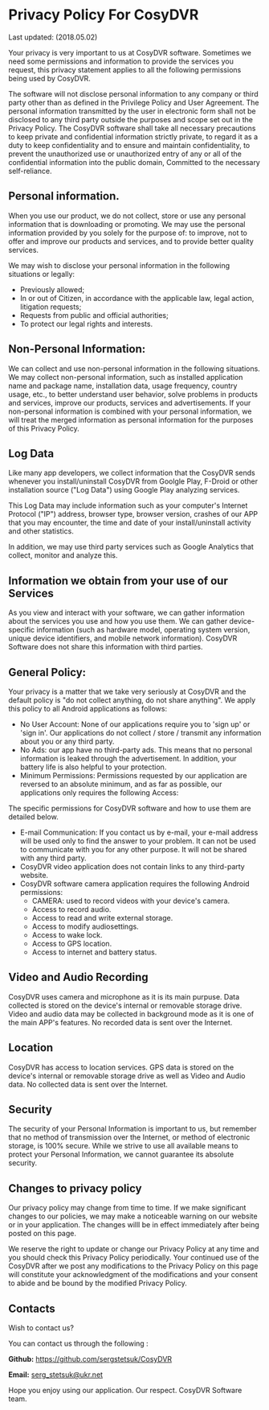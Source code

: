 Privacy Policy For CosyDVR
==========================

Last updated: (2018.05.02)

Your privacy is very important to us at CosyDVR software. Sometimes we need some permissions and information to provide the services you request, this privacy statement applies to all the following permissions being used by CosyDVR.

The software will not disclose personal information to any company or third party other than as defined in the Privilege Policy and User Agreement. The personal information transmitted by the user in electronic form shall not be disclosed to any third party outside the purposes and scope set out in the Privacy Policy. The CosyDVR software shall take all necessary precautions to keep private and confidential information strictly private, to regard it as a duty to keep confidentiality and to ensure and maintain confidentiality, to prevent the unauthorized use or unauthorized entry of any or all of the confidential information into the public domain, Committed to the necessary self-reliance.

Personal information.
---------------------

When you use our product, we do not collect, store or use any personal information that is downloading or promoting. We may use the personal information provided by you solely for the purpose of: to improve, not to offer and improve our products and services, and to provide better quality services.

We may wish to disclose your personal information in the following situations or legally:

 - Previously allowed;
 - In or out of Citizen, in accordance with the applicable law, legal action, litigation requests;
 - Requests from public and official authorities;
 - To protect our legal rights and interests.

Non-Personal Information:
-------------------------

We can collect and use non-personal information in the following situations. We may collect non-personal information, such as installed application name and package name, installation data, usage frequency, country usage, etc., to better understand user behavior, solve problems in products and services, improve our products, services and advertisements. If your non-personal information is combined with your personal information, we will treat the merged information as personal information for the purposes of this Privacy Policy.

Log Data
--------

Like many app developers, we collect information that the CosyDVR sends whenever you install/uninstall CosyDVR from Goolgle Play, F-Droid or other installation source ("Log Data") using Google Play analyzing services.

This Log Data may include information such as your computer's Internet Protocol ("IP") address, browser type, browser version, crashes of our APP that you may encounter, the time and date of your install/uninstall activity and other statistics.

In addition, we may use third party services such as Google Analytics that collect, monitor and analyze this.

Information we obtain from your use of our Services
---------------------------------------------------

As you view and interact with your software, we can gather information about the services you use and how you use them. We can gather device-specific information (such as hardware model, operating system version, unique device identifiers, and mobile network information). CosyDVR Software does not share this information with third parties.

General Policy:
---------------

Your privacy is a matter that we take very seriously at  CosyDVR and the default policy is "do not collect anything, do not share anything". We apply this policy to all Android applications as follows:

  - No User Account: None of our applications require you to 'sign up' or 'sign in'. Our applications do not collect / store / transmit any information about you or any third party.
  - No Ads:  our app have no third-party ads. This means that no personal information is leaked through the advertisement. In addition, your battery life is also helpful to your protection.
  - Minimum Permissions: Permissions requested by our application are reversed to an absolute minimum, and as far as possible, our applications only requires the following Access:

The specific permissions for CosyDVR software and how to use them are detailed below.

  - E-mail Communication: If you contact us by e-mail, your e-mail address will be used only to find the answer to your problem. It can not be used to communicate with you for any other purpose. It will not be shared with any third party.
  - CosyDVR video application does not contain links to any third-party website.
  - CosyDVR software camera application requires the following Android permissions:
    - CAMERA: used to record videos with your device's camera.
    - Access to record audio.
    - Access to read and write external storage.
    - Access to modify audiosettings.
    - Access to wake lock.
    - Access to GPS location.
    - Access to internet and battery status.

Video and Audio Recording
--------------------------

CosyDVR uses camera and microphone as it is its main purpuse. Data collected is stored on the device's internal or removable storage drive. Video and audio data may be collected in background mode as it is one of the main APP's features. No recorded data is sent over the Internet.

Location
--------

CosyDVR has access to location services. GPS data is stored on the device's internal or removable storage drive as well as Video and Audio data. No collected data is sent over the Internet.

Security
--------

The security of your Personal Information is important to us, but remember that no method of transmission over the Internet, or method of electronic storage, is 100% secure. While we strive to use all available means to protect your Personal Information, we cannot guarantee its absolute security.


Changes to privacy policy
-------------------------

Our privacy policy may change from time to time. If we make significant changes to our policies, we may make a noticeable warning on our website or in your application. The changes willl be in effect immediately after being posted on this page.

We reserve the right to update or change our Privacy Policy at any time and you should check this Privacy Policy periodically. Your continued use of the CosyDVR after we post any modifications to the Privacy Policy on this page will constitute your acknowledgment of the modifications and your consent to abide and be bound by the modified Privacy Policy.

Contacts
--------

Wish to contact us?

You can contact us through the following :

**Github:** https://github.com/sergstetsuk/CosyDVR

**Email:** serg_stetsuk@ukr.net

Hope you enjoy using our application.
Our respect. CosyDVR Software team.
